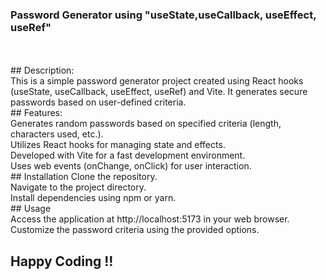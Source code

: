 ### Password Generator using  "useState,useCallback, useEffect, useRef"
<br/>
<br/>
## Description:
<br/>
This is a simple password generator project created using React hooks (useState, useCallback, useEffect, useRef) and Vite. It generates secure passwords based on user-defined criteria.
<br/>
## Features:
<br/>
Generates random passwords based on specified criteria (length, characters used, etc.).
<br/>
Utilizes React hooks for managing state and effects.
<br/>
Developed with Vite for a fast development environment.
<br/>
Uses web events (onChange, onClick) for user interaction.
<br/>
## Installation
Clone the repository.
<br/>
Navigate to the project directory.
<br/>
Install dependencies using npm or yarn.
<br/>
## Usage
<br/>
Access the application at http://localhost:5173 in your web browser.
<br/>
Customize the password criteria using the provided options.
<b/>

## Happy Coding !!



